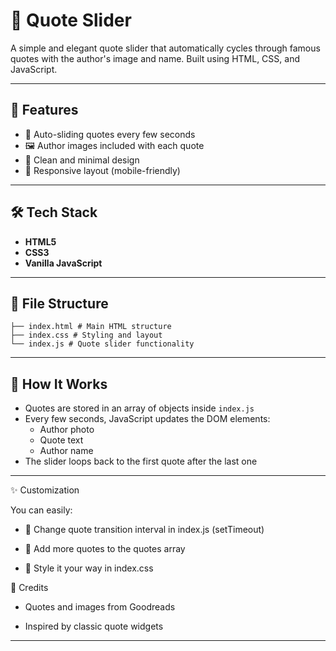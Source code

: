 # 📜 Quote Slider

A simple and elegant quote slider that automatically cycles through famous quotes with the author's image and name. Built using HTML, CSS, and JavaScript.

---

## 🚀 Features

- 🔁 Auto-sliding quotes every few seconds
- 🖼 Author images included with each quote
- 🎨 Clean and minimal design
- 📱 Responsive layout (mobile-friendly)

---

## 🛠️ Tech Stack

- **HTML5**
- **CSS3**
- **Vanilla JavaScript**

---

## 📂 File Structure

    ├── index.html # Main HTML structure
    ├── index.css # Styling and layout 
    └── index.js # Quote slider functionality
---

## 🧠 How It Works

- Quotes are stored in an array of objects inside `index.js`
- Every few seconds, JavaScript updates the DOM elements:
  - Author photo
  - Quote text
  - Author name
- The slider loops back to the first quote after the last one

---

✨ Customization

You can easily:

- 🔁 Change quote transition interval in index.js (setTimeout)

- 📜 Add more quotes to the quotes array

- 🎨 Style it your way in index.css

🙌 Credits

- Quotes and images from Goodreads

- Inspired by classic quote widgets

---
